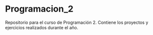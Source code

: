 # Programacion_2
Repositorio para el curso de Programación 2. Contiene los proyectos y ejercicios realizados durante el año.
